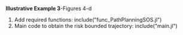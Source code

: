 **Illustrative Example 3**-Figures 4-d


1) Add required functions: include("func_PathPlanningSOS.jl")
2) Main code to obtain the risk bounded trajectory: include("main.jl")
